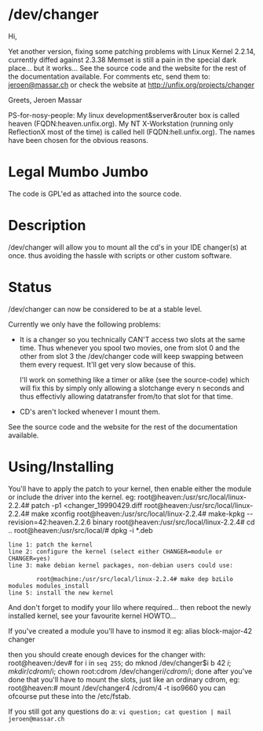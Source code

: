 /dev/changer
============

Hi,

Yet another version, fixing some patching problems with Linux Kernel 2.2.14, currently diffed against 2.3.38
Memset is still a pain in the special dark place... but it works...
See the source code and the website for the rest of the documentation available.
For comments etc, send them to: jeroen@massar.ch or check the website at http://unfix.org/projects/changer

Greets,
  Jeroen Massar

PS-for-nosy-people:
 My linux development&server&router box is called heaven (FQDN:heaven.unfix.org).
 My NT X-Workstation (running only ReflectionX most of the time) is called hell (FQDN:hell.unfix.org).
 The names have been chosen for the obvious reasons.

Legal Mumbo Jumbo
=================
The code is GPL'ed as attached into the source code.

Description
===========
/dev/changer will allow you to mount all the cd's in your IDE changer(s) at once.
thus avoiding the hassle with scripts or other custom software.

Status
======
/dev/changer can now be considered to be at a stable level.

Currently we only have the following problems:
* It is a changer so you technically CAN'T access two slots at the same time.
  Thus whenever you spool two movies, one from slot 0 and the other from slot 3
  the /dev/changer code will keep swapping between them every request. It'll
  get very slow because of this.

  I'll work on something like a timer or alike (see the source-code) which will
  fix this by simply only allowing a slotchange every n seconds and thus effectivly
  allowing datatransfer from/to that slot for that time.

* CD's aren't locked whenever I mount them.

See the source code and the website for the rest of the documentation available.

Using/Installing
================
You'll have to apply the patch to your kernel, then enable either the module or include the driver
into the kernel. eg:
    root@heaven:/usr/src/local/linux-2.2.4# patch -p1 <changer_19990429.diff
    root@heaven:/usr/src/local/linux-2.2.4# make xconfig
    root@heaven:/usr/src/local/linux-2.2.4# make-kpkg --revision=42:heaven.2.2.6 binary
    root@heaven:/usr/src/local/linux-2.2.4# cd ..
    root@heaven:/usr/src/local/# dpkg -i *.deb

    line 1: patch the kernel
    line 2: configure the kernel (select either CHANGER=module or CHANGER=yes)
    line 3: make debian kernel packages, non-debian users could use:

            root@machine:/usr/src/local/linux-2.2.4# make dep bzLilo modules modules_install
    line 5: install the new kernel

And don't forget to modify your lilo where required...
then reboot the newly installed kernel, see your favourite kernel HOWTO...

If you've created a module you'll have to insmod it
eg:
    alias block-major-42 changer

then you should create enough devices for the changer with:
    root@heaven:/dev# for i in `seq 255`; do mknod /dev/changer$i b 42 $i; mkdir /cdrom/$i; chown root:cdrom /dev/changer$i /cdrom/$i; done
after you've done that you'll have to mount the slots, just like an ordinary cdrom, eg:
    root@heaven:# mount /dev/changer4 /cdrom/4 -t iso9660
you can ofcourse put these into the /etc/fstab.

If you still got any questions do a: `vi question; cat question | mail jeroen@massar.ch`

